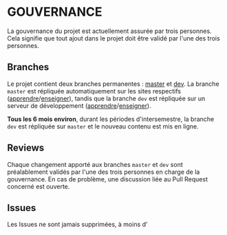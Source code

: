 # GOUVERNANCE

La gouvernance du projet est actuellement assurée par trois personnes. Cela signifie que tout ajout dans le projet doit être validé par l'une des trois personnes.

## Branches
Le projet contient deux branches permanentes : [master](https://github.com/edunumsec2/book) et [dev](https://github.com/edunumsec2/book/tree/dev). La branche `master` est répliquée automatiquement sur les sites respectifs ([apprendre](https://apprendre.modulo-info.ch/)/[enseigner](https://enseigner.modulo-info.ch/)), tandis que la branche `dev` est répliquée sur un serveur de développement ([apprendre](https://dev-apprendre.modulo-info.ch/)/[enseigner](https://dev-enseigner.modulo-info.ch/)).

**Tous les 6 mois environ**, durant les périodes d'intersemestre, la branche `dev` est répliquée sur `master` et le nouveau contenu est mis en ligne.

## Reviews
Chaque changement apporté aux branches `master` et `dev` sont préalablement validés par l'une des trois personnes en charge de la gouvernance. En cas de problème, une discussion liée au Pull Request concerné est ouverte. 

## Issues
Les Issues ne sont jamais supprimées, à moins d'
